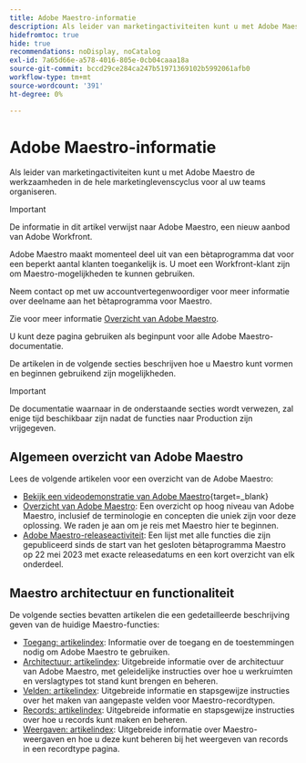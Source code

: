 ```yaml
---
title: Adobe Maestro-informatie
description: Als leider van marketingactiviteiten kunt u met Adobe Maestro de werkzaamheden in de hele marketinglevenscyclus voor al uw teams organiseren. De artikelen in deze sectie beschrijven hoe u Maestro kunt vormen en hoe u kunt beginnen zijn mogelijkheden als deel van uw verrichtingen van het campagnebeheer te gebruiken.
hidefromtoc: true
hide: true
recommendations: noDisplay, noCatalog
exl-id: 7a65d66e-a578-4016-805e-0cb04caaa18a
source-git-commit: bccd29ce284ca247b51971369102b5992061afb0
workflow-type: tm+mt
source-wordcount: '391'
ht-degree: 0%

---
```


# Adobe Maestro-informatie

<!--
title: Adobe Maestro 
description: As a marketing operations leader, you can use Adobe Maestro to organize work across the marketing lifecycle for all your teams. The articles in this section describe how you can configure Maestro and how you can start using its capabilities as part of your campaign management operations. 
hidefromtoc: yes
author: Alina
feature: Work Management
role: User, Admin
hide: yes
-->

<!--udpate the metadata with real information when making this avilable in TOC and in the left nav-->

<!--remove the video at open beta or before-->

Als leider van marketingactiviteiten kunt u met Adobe Maestro de werkzaamheden in de hele marketinglevenscyclus voor al uw teams organiseren.

>[!IMPORTANT]
>
>De informatie in dit artikel verwijst naar Adobe Maestro, een nieuw aanbod van Adobe Workfront.
>
>Adobe Maestro maakt momenteel deel uit van een bètaprogramma dat voor een beperkt aantal klanten toegankelijk is. U moet een Workfront-klant zijn om Maestro-mogelijkheden te kunnen gebruiken.
>
>Neem contact op met uw accountvertegenwoordiger voor meer informatie over deelname aan het bètaprogramma voor Maestro.
>
>Zie voor meer informatie [Overzicht van Adobe Maestro](../maestro/maestro-overview.md).

U kunt deze pagina gebruiken als beginpunt voor alle Adobe Maestro-documentatie.

De artikelen in de volgende secties beschrijven hoe u Maestro kunt vormen en beginnen gebruikend zijn mogelijkheden.

>[!IMPORTANT]
>
>De documentatie waarnaar in de onderstaande secties wordt verwezen, zal enige tijd beschikbaar zijn nadat de functies naar Production zijn vrijgegeven.

## Algemeen overzicht van Adobe Maestro

Lees de volgende artikelen voor een overzicht van de Adobe Maestro:

<!--update the video when we have something better, especially after Open Beta - remove it-->

* [Bekijk een videodemonstratie van Adobe Maestro](https://video.tv.adobe.com/v/3424253/){target=_blank}
* [Overzicht van Adobe Maestro](maestro-overview.md): Een overzicht op hoog niveau van Adobe Maestro, inclusief de terminologie en concepten die uniek zijn voor deze oplossing. We raden je aan om je reis met Maestro hier te beginnen.
* [Adobe Maestro-releaseactiviteit](../maestro/release-activity.md): Een lijst met alle functies die zijn gepubliceerd sinds de start van het gesloten bètaprogramma Maestro op 22 mei 2023 met exacte releasedatums en een kort overzicht van elk onderdeel.

## Maestro architectuur en functionaliteit

De volgende secties bevatten artikelen die een gedetailleerde beschrijving geven van de huidige Maestro-functies:

* [Toegang: artikelindex](../maestro/access/access-information.md): Informatie over de toegang en de toestemmingen nodig om Adobe Maestro te gebruiken.
* [Architectuur: artikelindex](../maestro/architecture/architecture-information.md): Uitgebreide informatie over de architectuur van Adobe Maestro, met geleidelijke instructies over hoe u werkruimten en verslagtypes tot stand kunt brengen en beheren.
* [Velden: artikelindex](../maestro/fields/fields-information.md): Uitgebreide informatie en stapsgewijze instructies over het maken van aangepaste velden voor Maestro-recordtypen.
* [Records: artikelindex](../maestro/records/records-information.md): Uitgebreide informatie en stapsgewijze instructies over hoe u records kunt maken en beheren.
* [Weergaven: artikelindex](../maestro/views/views-information.md): Uitgebreide informatie over Maestro-weergaven en hoe u deze kunt beheren bij het weergeven van records in een recordtype pagina.
